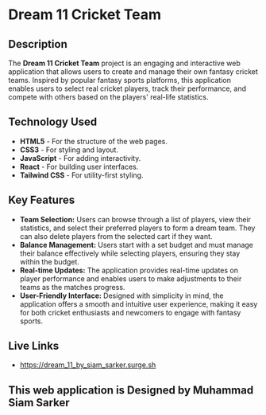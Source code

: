 # Dream 11 Cricket Team

## Description
The **Dream 11 Cricket Team** project is an engaging and interactive web application that allows users to create and manage their own fantasy cricket teams. Inspired by popular fantasy sports platforms, this application enables users to select real cricket players, track their performance, and compete with others based on the players' real-life statistics.

## Technology Used
- **HTML5** - For the structure of the web pages.
- **CSS3** - For styling and layout.
- **JavaScript** - For adding interactivity.
- **React** - For building user interfaces.
- **Tailwind CSS** - For utility-first styling.

## Key Features
- **Team Selection:** Users can browse through a list of players, view their statistics, and select their preferred players to form a dream team. They can also delete players from the selected cart if they want.
- **Balance Management:** Users start with a set budget and must manage their balance effectively while selecting players, ensuring they stay within the budget.
- **Real-time Updates:** The application provides real-time updates on player performance and enables users to make adjustments to their teams as the matches progress.
- **User-Friendly Interface:** Designed with simplicity in mind, the application offers a smooth and intuitive user experience, making it easy for both cricket enthusiasts and newcomers to engage with fantasy sports.
## Live Links
* https://dream_11_by_siam_sarker.surge.sh
## This web application is Designed by Muhammad Siam Sarker